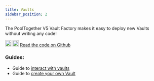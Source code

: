 ```yaml
---
title: Vaults
sidebar_position: 2
---
```


The PoolTogether V5 Vault Factory makes it easy to deploy new Vaults without writing any code!

<!-- TODO: Link to Caban Vault Factory when it is no longer password protected -->

<div className='flex-center'>
  <img src="/img/github.svg" width="20" height="20" className='github-img-dark' />
  <img src="/img/github-light.png" width="20" height="20" className='github-img-light' />
  <a href="https://github.com/generationsoftware/pt-v5-vault">Read the code on Github</a>
</div>

### Guides:

- Guide to [interact with vaults](/docs/guides/InteractingWithVaults.md)
- Guide to [create your own Vault](/docs/guides/CreatingVaults.md)